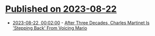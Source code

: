 # [Published on 2023-08-22](index.md)

* [2023-08-22, 00:02:00](https://games.slashdot.org/story/23/08/21/219249/after-three-decades-charles-martinet-is-stepping-back-from-voicing-mario?utm_source=rss1.0mainlinkanon&utm_medium=feed) - [After Three Decades, Charles Martinet Is 'Stepping Back' From Voicing Mario](https://games.slashdot.org/story/23/08/21/219249/after-three-decades-charles-martinet-is-stepping-back-from-voicing-mario?utm_source=rss1.0mainlinkanon&utm_medium=feed)
